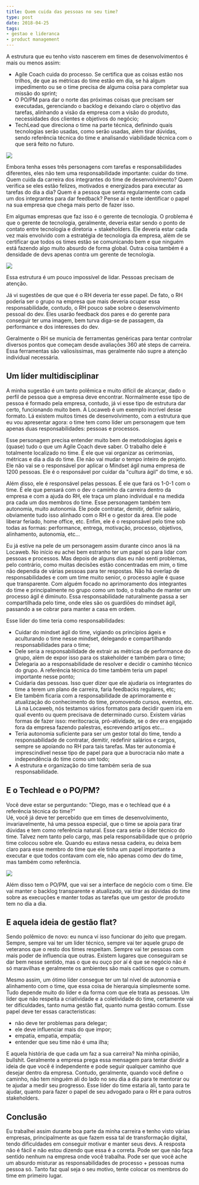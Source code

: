 ```yaml
---
title: Quem cuida das pessoas no seu time?
type: post
date: 2018-04-25
tags:
- gestao e lideranca
- product management
---
```


A estrutura que eu tenho visto nascerem em times de desenvolvimentos é mais ou menos assim:

- Agile Coach cuida do processo. Se certifica que as coisas estão nos trilhos, de que as métricas do time estão em dia, se há algum impedimento ou se o time precisa de alguma coisa para completar sua missão do sprint;
- O PO/PM para dar o norte das próximas coisas que precisam ser executadas, gerenciando o backlog e deixando claro o objetivo das tarefas, alinhando a visão da empresa com a visão do produto, necessidades dos clientes e objetivos do negócio;
- TechLead que direciona o time na parte técnica, definindo quais tecnologias serão usadas, como serão usadas, além tirar dúvidas, sendo referência técnica do time e analisando viabilidade técnica com o que será feito no futuro.

![](https://i.imgur.com/tDJTK76.png)

Embora tenha esses três personagens com tarefas e responsabilidades diferentes, eles não tem uma responsabilidade importante: cuidar do time. Quem cuida da carreira dos integrantes do time de desenvolvimento? Quem verifica se eles estão felizes, motivados e energizados para executar as tarefas do dia a dia? Quem é a pessoa que senta regularmente com cada um dos integrantes para dar feedback?
Pense aí e tente identificar o papel na sua empresa que chega mais perto de fazer isso.

Em algumas empresas que faz isso é o gerente de tecnologia. O problema é que o gerente de tecnologia, geralmente, deveria estar sendo o ponto de contato entre tecnologia e diretoria + stakeholders. Ele deveria estar cada vez mais envolvido com a estratégia de tecnologia da empresa, além de se certificar que todos os times estão se comunicando bem e que ninguém está fazendo algo muito absurdo de forma global. Outra coisa também é a densidade de devs apenas contra um gerente de tecnologia.

![](https://i.imgur.com/VZCjmVu.png)

Essa estrutura é um pouco impossível de lidar. Pessoas precisam de atenção. 

Já vi sugestões de que que é o RH deveria ter esse papel. De fato, o RH poderia ser o grupo na empresa que mais deveria ocupar essa responsabilidade, contudo, o RH pouco sabe sobre o desenvolvimento pessoal do dev. Eles usarão feedback dos pares e do gerente para conseguir ter uma imagem, bem turva diga-se de passagem, da performance e dos interesses do dev.

Geralmente o RH se municia de ferramentas genéricas para tentar controlar diversos pontos que começam desde avaliações 360 até steps de carreira. Essa ferramentas são valiosíssimas, mas geralmente não supre a atenção individual necessária.

## Um líder multidisciplinar

A minha sugestão é um tanto polêmica e muito difícil de alcançar, dado o perfil de pessoa que a empresa deve encontrar. Normalmente esse tipo de pessoa é formado pela empresa, contudo, já vi esse tipo de estrutura dar certo, funcionando muito bem. A Locaweb é um exemplo incrível desse formato. Lá existem muitos times de desenvolvimento, com a estrutura que eu vou apresentar agora: o time tem como líder um personagem que tem apenas duas responsabilidades: pessoas e processos.

Esse personagem precisa entender muito bem de metodologias ágeis e (quase) tudo o que um Agile Coach deve saber. O trabalho dele é totalmente localizado no time. É ele que vai organizar as cerimonias, métricas e dia a dia do time. Ele não vai mudar o tempo inteiro de projeto. Ele não vai se o responsável por aplicar o Mindset ágil numa empresa de 1200 pessoas. Ele é o responsável por cuidar da "cultura ágil" do time, e só.

Além disso, ele é responsável pelas pessoas. É ele que fará os 1-0-1 com o time. É ele que pensará com o dev o caminho da carreira dentro da empresa e com a ajuda do RH, ele traça um plano individual e na medida pra cada um dos membros do time. Esse personagem também tem autonomia, muito autonomia. Ele pode contratar, demitir, definir salário, obviamente tudo isso alinhado com o RH e o gestor da área. Ele pode liberar feriado, home office, etc. Enfim, ele é o responsável pelo time sob todas as formas: performance, entrega, motivação, processo, objetivos, alinhamento, autonomia, etc...

Eu já estive na pele de um personagem assim durante cinco anos lá na Locaweb. No início eu achei bem estranho ter um papel só para lidar com pessoas e processos. Mas depois de alguns dias eu não senti problemas, pelo contrário, como muitas decisões estão concentradas em mim, o time não dependia de várias pessoas para ter respostas. Não há overlap de responsabilidades e com um time muito senior, o processo agile é quase que transparente. Com alguém focado no aprimoramento dos integrantes do time e principalmente no grupo como um todo, o trabalho de manter um processo ágil é diminuto. Essa responsabilidade naturalmente passa a ser compartilhada pelo time, onde eles são os guardiões do mindset ágil, passando a se cobrar para manter a casa em ordem.

Esse líder do time teria como responsabilidades:

- Cuidar do mindset ágil do time, vigiando os princípios ágeis e aculturando o time nesse mindset, delegando e compartilhando responsabilidades para o time;
- Dele seria a responsabilidade de extrair as métricas de performance do grupo, além de expor isso para os stakeholder e também para o time;
- Delegaria ao a responsabilidade de resolver e decidir o caminho técnico do grupo. A referência técnica do time também teria um papel importante nesse ponto;
- Cuidaria das pessoas. Isso quer dizer que ele ajudaria os integrantes do time a terem um plano de carreira, faria feedbacks regulares, etc;
- Ele também ficaria com a responsabilidade de aprimoramente e atualização do conhecimento do time, promovendo cursos, eventos, etc. Lá na Locaweb, nós testamos vários formatos para decidir quem iria em qual evento ou quem precisava de determinado curso. Existem várias formas de fazer isso: meritocracia, pró-atividade, se o dev era engajado fora da empresa fazendo palestras, escrevendo artigos etc... 
- Teria autonomia suficiente para ser um gestor total do time, tendo a responsabilidade de contratar, demitir, redefinir salários e cargos, sempre se apoiando no RH para tais tarefas. Mas ter autonomia é imprescindível nesse tipo de papel para que a burocracia não mate a independência do time como um todo;
- A estrutura e organização do time também seria de sua responsabilidade. 

## E o Techlead e o PO/PM?
Você deve estar se perguntando: "Diego, mas e o techlead que é a referência técnica do time?"  
Ué, você já deve ter percebido que em times de desenvolvimento, invariavelmente, há uma pessoa especial, que o time se apoia para tirar dúvidas e tem como referência natural. Esse cara seria o líder técnico do time. Talvez nem tanto pelo cargo, mas pela responsabilidade que o próprio time colocou sobre ele. Quando eu estava nessa cadeira, eu deixa bem claro para esse membro do time que ele tinha um papel importante a executar e que todos contavam com ele, não apenas como dev do time, mas também como referência.

![](https://i.imgur.com/Y9ZPm3Q.png)

Além disso tem o PO/PM, que vai ser a interface de negócio com o time. Ele vai manter o backlog transparente e atualizado, vai tirar as dúvidas do time sobre as execuções e manter todas as tarefas que um gestor de produto tem no dia a dia. 

## E aquela ideia de gestão flat?
  
Sendo polêmico de novo: eu nunca vi isso funcionar do jeito que pregam. Sempre, sempre vai ter um líder técnico, sempre vai ter aquele grupo de veteranos que o resto dos times respeitam. Sempre vai ter pessoas com mais poder de influencia que outras. Existem lugares que conseguiram se dar bem nesse sentido, mas o que eu ouço por aí é que se negócio não é só maravilhas e geralmente os ambientes são mais caóticos que o comum.

Mesmo assim, um ótimo líder consegue ter um tal nível de autonomia e alinhamento com o time, que essa coisa de hierarquia simplesmente some. Tudo depende muito do líder e da forma com que ele trata as pessoas. Um líder que não respeita a criatividade e a coletividade do time, certamente vai ter dificuldades, tanto numa gestão flat, quanto numa gestão comum. Esse papel deve ter essas características:

- não deve ter problemas para delegar;
- ele deve influenciar mais do que impor;
- empatia, empatia, empatia;
- entender que seu time não é uma ilha;
  
E aquela história de que cada um faz a sua carreira?
Na minha opinião, bullshit. Geralmente a empresa prega essa mensagem para tentar dividir a ideia de que você é independente e pode seguir qualquer caminho que desejar dentro da empresa. Contudo, geralmente, quando você define o caminho, não tem ninguém ali do lado no seu dia a dia para te mentorar ou te ajudar a medir seu progresso. Esse líder do time estaria ali, tanto para te ajudar, quanto para fazer o papel de seu advogado para o RH e para outros stakeholders.

## Conclusão

Eu trabalhei assim durante boa parte da minha carreira e tenho visto várias empresas, principalmente as que fazem essa tal de transformação digital, tendo dificuldades em conseguir motivar e manter seus devs. A resposta não é fácil e não estou dizendo que essa é a correta. Pode ser que não faça sentido nenhum na empresa onde você trabalha. Pode ser que você ache um absurdo misturar as responsabilidades de processo + pessoas numa pessoa só. Tanto faz qual seja o seu motivo, tente colocar os membros do time em primeiro lugar. 